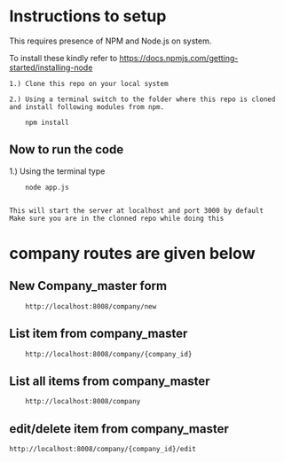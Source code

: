
# Instructions to setup
This requires presence of NPM and Node.js on system.

To install these kindly refer to https://docs.npmjs.com/getting-started/installing-node

	1.) Clone this repo on your local system

	2.) Using a terminal switch to the folder where this repo is cloned and install following modules from npm.

		npm install



## Now to run the code

1.) Using the terminal type

        
        node app.js 
        
    
    This will start the server at localhost and port 3000 by default
    Make sure you are in the clonned repo while doing this



# company routes are given below

## New Company_master form
    	http://localhost:8008/company/new
    
## List item from  company_master
    	http://localhost:8008/company/{company_id}
    	
## List all items from company_master
	    http://localhost:8008/company

## edit/delete item from company_master 
	http://localhost:8008/company/{company_id}/edit

